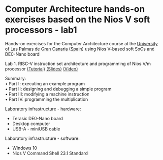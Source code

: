 # Computer Architecture hands-on exercises based on the Nios V soft processors - lab1
Hands-on exercises for the Computer Architecture course at the [University of Las Palmas de Gran Canaria (Spain)](https://internacional.ulpgc.es/en/) using Nios V-based soft SoCs and DE0-Nano board

Lab 1. RISC-V instruction set architecture and programming of Nios V/m processor
[(Tutorial)](lab1tutorial.pdf)
[(Slides)](lab1slides.pdf)
[(Video)](LEDs_small.mp4)

Summary: <br />
• Part I: executing an example program <br />
• Part II: designing and debugging a simple program <br />
• Part III: modifying a machine instruction <br />
• Part IV: programming the multiplication <br />

Laboratory infrastructure - hardware: <br />
- Terasic DE0-Nano board <br />
- Desktop computer <br />
- USB-A - miniUSB cable <br />

Laboratory infrastructure - software: <br />
- Windows 10 <br />
- Nios V Command Shell 23.1 Standard <br />

